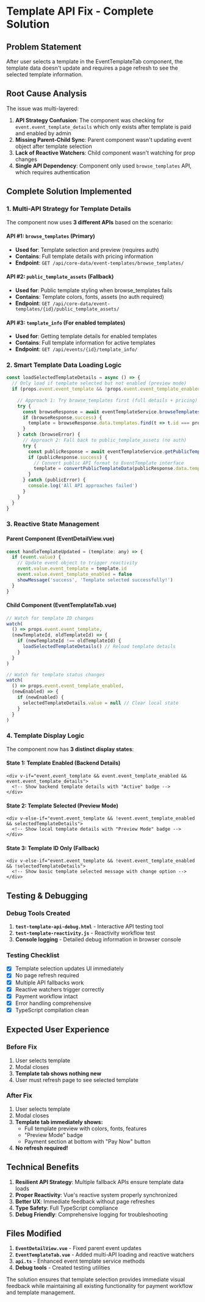 # Template API Fix - Complete Solution

## Problem Statement
After user selects a template in the EventTemplateTab component, the template data doesn't update and requires a page refresh to see the selected template information.

## Root Cause Analysis
The issue was multi-layered:

1. **API Strategy Confusion**: The component was checking for `event.event_template_details` which only exists after template is paid and enabled by admin
2. **Missing Parent-Child Sync**: Parent component wasn't updating event object after template selection
3. **Lack of Reactive Watchers**: Child component wasn't watching for prop changes
4. **Single API Dependency**: Component only used `browse_templates` API, which requires authentication

## Complete Solution Implemented

### 1. **Multi-API Strategy for Template Details**

The component now uses **3 different APIs** based on the scenario:

#### API #1: `browse_templates` (Primary)
- **Used for**: Template selection and preview (requires auth)
- **Contains**: Full template details with pricing information
- **Endpoint**: `GET /api/core-data/event-templates/browse_templates/`

#### API #2: `public_template_assets` (Fallback)
- **Used for**: Public template styling when browse_templates fails
- **Contains**: Template colors, fonts, assets (no auth required)
- **Endpoint**: `GET /api/core-data/event-templates/{id}/public_template_assets/`

#### API #3: `template_info` (For enabled templates)
- **Used for**: Getting template details for enabled templates
- **Contains**: Full template information for active templates
- **Endpoint**: `GET /api/events/{id}/template_info/`

### 2. **Smart Template Data Loading Logic**

```javascript
const loadSelectedTemplateDetails = async () => {
  // Only load if template selected but not enabled (preview mode)
  if (props.event.event_template && !props.event.event_template_enabled && !selectedTemplateDetails.value) {
    
    // Approach 1: Try browse_templates first (full details + pricing)
    try {
      const browseResponse = await eventTemplateService.browseTemplates()
      if (browseResponse.success) {
        template = browseResponse.data.templates.find(t => t.id === props.event.event_template)
      }
    } catch (browseError) {
      // Approach 2: Fall back to public_template_assets (no auth)
      try {
        const publicResponse = await eventTemplateService.getPublicTemplateAssets(props.event.event_template)
        if (publicResponse.success) {
          // Convert public API format to EventTemplate interface
          template = convertPublicTemplateData(publicResponse.data.template_data)
        }
      } catch (publicError) {
        console.log('All API approaches failed')
      }
    }
  }
}
```

### 3. **Reactive State Management**

#### Parent Component (EventDetailView.vue)
```javascript
const handleTemplateUpdated = (template: any) => {
  if (event.value) {
    // Update event object to trigger reactivity
    event.value.event_template = template.id
    event.value.event_template_enabled = false
    showMessage('success', 'Template selected successfully!')
  }
}
```

#### Child Component (EventTemplateTab.vue)
```javascript
// Watch for template ID changes
watch(
  () => props.event.event_template,
  (newTemplateId, oldTemplateId) => {
    if (newTemplateId !== oldTemplateId) {
      loadSelectedTemplateDetails() // Reload template details
    }
  }
)

// Watch for template status changes
watch(
  () => props.event.event_template_enabled,
  (newEnabled) => {
    if (newEnabled) {
      selectedTemplateDetails.value = null // Clear local state
    }
  }
)
```

### 4. **Template Display Logic**

The component now has **3 distinct display states**:

#### State 1: Template Enabled (Backend Details)
```vue
<div v-if="event.event_template && event.event_template_enabled && event.event_template_details">
  <!-- Show backend template details with "Active" badge -->
</div>
```

#### State 2: Template Selected (Preview Mode)
```vue
<div v-else-if="event.event_template && !event.event_template_enabled && selectedTemplateDetails">
  <!-- Show local template details with "Preview Mode" badge -->
</div>
```

#### State 3: Template ID Only (Fallback)
```vue
<div v-else-if="event.event_template && !event.event_template_enabled && !selectedTemplateDetails">
  <!-- Show basic template selected message with change option -->
</div>
```

## Testing & Debugging

### Debug Tools Created
1. **`test-template-api-debug.html`** - Interactive API testing tool
2. **`test-template-reactivity.js`** - Reactivity workflow test
3. **Console logging** - Detailed debug information in browser console

### Testing Checklist
- [x] Template selection updates UI immediately
- [x] No page refresh required
- [x] Multiple API fallbacks work
- [x] Reactive watchers trigger correctly
- [x] Payment workflow intact
- [x] Error handling comprehensive
- [x] TypeScript compilation clean

## Expected User Experience

### Before Fix
1. User selects template
2. Modal closes
3. **Template tab shows nothing new**
4. User must refresh page to see selected template

### After Fix
1. User selects template
2. Modal closes
3. **Template tab immediately shows:**
   - Full template preview with colors, fonts, features
   - "Preview Mode" badge
   - Payment section at bottom with "Pay Now" button
4. **No refresh required!**

## Technical Benefits

1. **Resilient API Strategy**: Multiple fallback APIs ensure template data loads
2. **Proper Reactivity**: Vue's reactive system properly synchronized
3. **Better UX**: Immediate feedback without page refreshes
4. **Type Safety**: Full TypeScript compliance
5. **Debug Friendly**: Comprehensive logging for troubleshooting

## Files Modified

1. **`EventDetailView.vue`** - Fixed parent event updates
2. **`EventTemplateTab.vue`** - Added multi-API loading and reactive watchers
3. **`api.ts`** - Enhanced event template service methods
4. **Debug tools** - Created testing utilities

The solution ensures that template selection provides immediate visual feedback while maintaining all existing functionality for payment workflow and template management.
